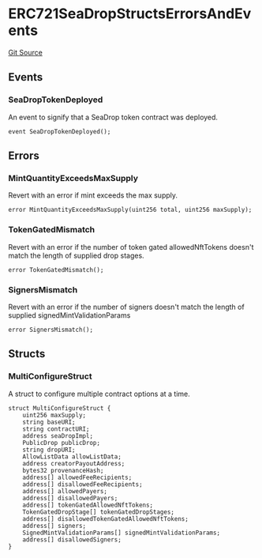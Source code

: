 # ERC721SeaDropStructsErrorsAndEvents
[Git Source](https://github.com/Provenance-Market/Provenance-AI-Backend-v2/blob/fbadee5cddd353412cd3f65d2fe397629bb40751/src/lib/ERC721SeaDropStructsErrorsAndEvents.sol)


## Events
### SeaDropTokenDeployed
An event to signify that a SeaDrop token contract was deployed.


```solidity
event SeaDropTokenDeployed();
```

## Errors
### MintQuantityExceedsMaxSupply
Revert with an error if mint exceeds the max supply.


```solidity
error MintQuantityExceedsMaxSupply(uint256 total, uint256 maxSupply);
```

### TokenGatedMismatch
Revert with an error if the number of token gated
allowedNftTokens doesn't match the length of supplied
drop stages.


```solidity
error TokenGatedMismatch();
```

### SignersMismatch
Revert with an error if the number of signers doesn't match
the length of supplied signedMintValidationParams


```solidity
error SignersMismatch();
```

## Structs
### MultiConfigureStruct
A struct to configure multiple contract options at a time.


```solidity
struct MultiConfigureStruct {
    uint256 maxSupply;
    string baseURI;
    string contractURI;
    address seaDropImpl;
    PublicDrop publicDrop;
    string dropURI;
    AllowListData allowListData;
    address creatorPayoutAddress;
    bytes32 provenanceHash;
    address[] allowedFeeRecipients;
    address[] disallowedFeeRecipients;
    address[] allowedPayers;
    address[] disallowedPayers;
    address[] tokenGatedAllowedNftTokens;
    TokenGatedDropStage[] tokenGatedDropStages;
    address[] disallowedTokenGatedAllowedNftTokens;
    address[] signers;
    SignedMintValidationParams[] signedMintValidationParams;
    address[] disallowedSigners;
}
```

